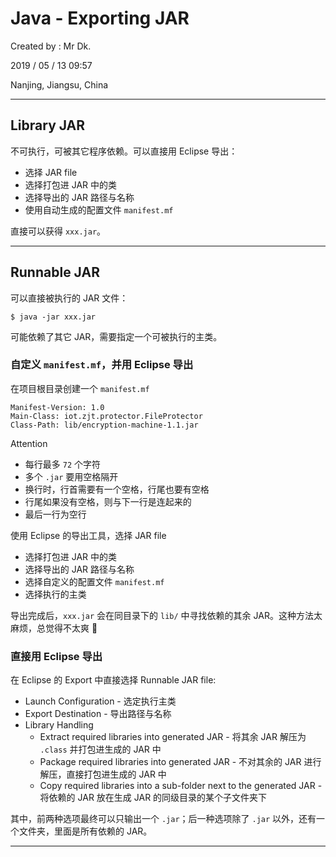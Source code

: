 # Java - Exporting JAR

Created by : Mr Dk.

2019 / 05 / 13 09:57

Nanjing, Jiangsu, China

---

## Library JAR

不可执行，可被其它程序依赖。可以直接用 Eclipse 导出：

- 选择 JAR file
- 选择打包进 JAR 中的类
- 选择导出的 JAR 路径与名称
- 使用自动生成的配置文件 `manifest.mf`

直接可以获得 `xxx.jar`。

---

## Runnable JAR

可以直接被执行的 JAR 文件：

```console
$ java -jar xxx.jar
```

可能依赖了其它 JAR，需要指定一个可被执行的主类。

### 自定义 `manifest.mf`，并用 Eclipse 导出

在项目根目录创建一个 `manifest.mf`

```
Manifest-Version: 1.0
Main-Class: iot.zjt.protector.FileProtector
Class-Path: lib/encryption-machine-1.1.jar
```

Attention

- 每行最多 `72` 个字符
- 多个 `.jar` 要用空格隔开
- 换行时，行首需要有一个空格，行尾也要有空格
- 行尾如果没有空格，则与下一行是连起来的
- 最后一行为空行

使用 Eclipse 的导出工具，选择 JAR file

- 选择打包进 JAR 中的类
- 选择导出的 JAR 路径与名称
- 选择自定义的配置文件 `manifest.mf`
- 选择执行的主类

导出完成后，`xxx.jar` 会在同目录下的 `lib/` 中寻找依赖的其余 JAR。这种方法太麻烦，总觉得不太爽 😤

### 直接用 Eclipse 导出

在 Eclipse 的 Export 中直接选择 Runnable JAR file:

- Launch Configuration - 选定执行主类
- Export Destination - 导出路径与名称
- Library Handling
  - Extract required libraries into generated JAR - 将其余 JAR 解压为 `.class` 并打包进生成的 JAR 中
  - Package required libraries into generated JAR - 不对其余的 JAR 进行解压，直接打包进生成的 JAR 中
  - Copy required libraries into a sub-folder next to the generated JAR - 将依赖的 JAR 放在生成 JAR 的同级目录的某个子文件夹下

其中，前两种选项最终可以只输出一个 `.jar`；后一种选项除了 `.jar` 以外，还有一个文件夹，里面是所有依赖的 JAR。

---
